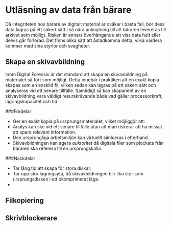 # Utläsning av data från bärare
Då integriteten hos bärare av digitalt material är osäker i bästa fall, bör dess data lagras på ett säkert sätt i så nära anknytning till att bäraren levereras till arkivet som möjligt. Risken är annars överhängande att viss data helt eller delvis går förlorad. Det finns olika sätt att åstadkomma detta, vilka vardera kommer med sina styrlor och svagheter.

## Skapa en skivavbildning
Inom Digital Forensis är det standard att skapa en skivavbildning på materialet så fort som möjligt. Detta innebär i praktiken att en exakt kopia skapas som en enskild fil, vilken sedan kan lagras på ett säkert sätt och analyseras vid ett senare tillfälle. Samtidigt så kan skapandet av en skivavbildning vara väldigt resurskrävande både vad gäller processorkraft, lagringskapacitet och tid.

###Fördelar
* Ger en exakt kopia på ursprungsmaterialet, vilket möjliggör att:
 * Analys kan ske vid ett senare tillfälle utan att man riskerar att ha missat att spara relevant information.
 * Den ursprungliga arbetsmiljön kan virtuellt simlueras i efterhand.
* Skivavbildningen kan agera _auktoritet_ då digitala filer som plockats från bäraren ska referera till en ursprungskälla.

###Nackdelar
* Tar lång tid att skapa för stora diskar.
* Tar upp stor lagringsyta, då skivavbildningen blir lika stor som ursprungsdisken i ett okomprimerat läge.
* 

## Filkopiering
## Skrivblockerare
